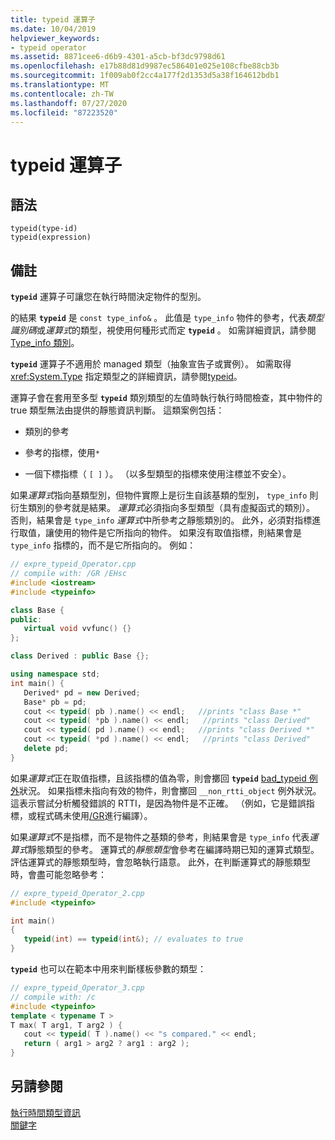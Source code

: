 ```yaml
---
title: typeid 運算子
ms.date: 10/04/2019
helpviewer_keywords:
- typeid operator
ms.assetid: 8871cee6-d6b9-4301-a5cb-bf3dc9798d61
ms.openlocfilehash: e17b88d81d9987ec586401e025e108cfbe88cb3b
ms.sourcegitcommit: 1f009ab0f2cc4a177f2d1353d5a38f164612bdb1
ms.translationtype: MT
ms.contentlocale: zh-TW
ms.lasthandoff: 07/27/2020
ms.locfileid: "87223520"
---
```

# <a name="typeid-operator"></a>typeid 運算子

## <a name="syntax"></a>語法

```
typeid(type-id)
typeid(expression)
```

## <a name="remarks"></a>備註

**`typeid`** 運算子可讓您在執行時間決定物件的型別。

的結果 **`typeid`** 是 `const type_info&` 。 此值是 `type_info` 物件的參考，代表*類型識別碼*或*運算式*的類型，視使用何種形式而定 **`typeid`** 。 如需詳細資訊，請參閱[Type_info 類別](../cpp/type-info-class.md)。

**`typeid`** 運算子不適用於 managed 類型（抽象宣告子或實例）。 如需取得 <xref:System.Type> 指定類型之的詳細資訊，請參閱[typeid](../extensions/typeid-cpp-component-extensions.md)。

運算子會在套用至多型 **`typeid`** 類別類型的左值時執行執行時間檢查，其中物件的 true 類型無法由提供的靜態資訊判斷。 這類案例包括：

- 類別的參考

- 參考的指標，使用`*`

- 一個下標指標（ `[ ]` ）。 （以多型類型的指標來使用注標並不安全）。

如果*運算式*指向基類型別，但物件實際上是衍生自該基類的型別， `type_info` 則衍生類別的參考就是結果。 *運算式*必須指向多型類型（具有虛擬函式的類別）。 否則，結果會是 `type_info` *運算式*中所參考之靜態類別的。 此外，必須對指標進行取值，讓使用的物件是它所指向的物件。 如果沒有取值指標，則結果會是 `type_info` 指標的，而不是它所指向的。 例如：

```cpp
// expre_typeid_Operator.cpp
// compile with: /GR /EHsc
#include <iostream>
#include <typeinfo>

class Base {
public:
   virtual void vvfunc() {}
};

class Derived : public Base {};

using namespace std;
int main() {
   Derived* pd = new Derived;
   Base* pb = pd;
   cout << typeid( pb ).name() << endl;   //prints "class Base *"
   cout << typeid( *pb ).name() << endl;   //prints "class Derived"
   cout << typeid( pd ).name() << endl;   //prints "class Derived *"
   cout << typeid( *pd ).name() << endl;   //prints "class Derived"
   delete pd;
}
```

如果*運算式*正在取值指標，且該指標的值為零，則會擲回 **`typeid`** [bad_typeid 例外](../cpp/bad-typeid-exception.md)狀況。 如果指標未指向有效的物件，則會擲回 `__non_rtti_object` 例外狀況。 這表示嘗試分析觸發錯誤的 RTTI，是因為物件是不正確。 （例如，它是錯誤指標，或程式碼未使用[/GR](../build/reference/gr-enable-run-time-type-information.md)進行編譯）。

如果*運算式*不是指標，而不是物件之基類的參考，則結果會是 `type_info` 代表*運算式*靜態類型的參考。 運算式的*靜態類型*會參考在編譯時期已知的運算式類型。 評估運算式的靜態類型時，會忽略執行語意。 此外，在判斷運算式的靜態類型時，會盡可能忽略參考：

```cpp
// expre_typeid_Operator_2.cpp
#include <typeinfo>

int main()
{
   typeid(int) == typeid(int&); // evaluates to true
}
```

**`typeid`** 也可以在範本中用來判斷樣板參數的類型：

```cpp
// expre_typeid_Operator_3.cpp
// compile with: /c
#include <typeinfo>
template < typename T >
T max( T arg1, T arg2 ) {
   cout << typeid( T ).name() << "s compared." << endl;
   return ( arg1 > arg2 ? arg1 : arg2 );
}
```

## <a name="see-also"></a>另請參閱

[執行時間類型資訊](../cpp/run-time-type-information.md)\
[關鍵字](../cpp/keywords-cpp.md)
